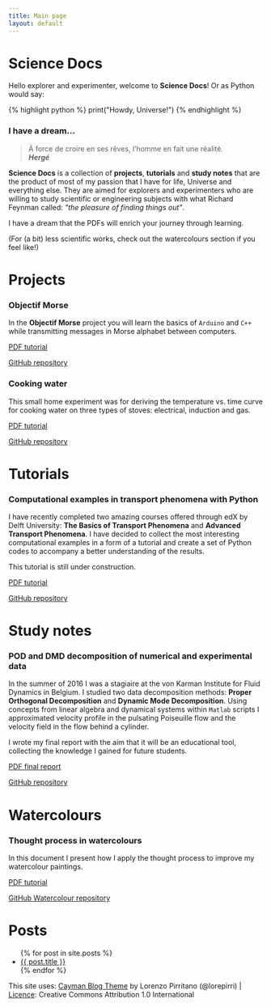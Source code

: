 ```yaml
---
title: Main page
layout: default
---
```

<head>
<link rel="stylesheet" href="https://cdnjs.cloudflare.com/ajax/libs/font-awesome/4.7.0/css/font-awesome.min.css">
</head>

# Science Docs

Hello explorer and experimenter, welcome to **Science Docs**! Or as Python would say:

{% highlight python %}
print("Howdy, Universe!")
{% endhighlight %}

### I have a dream...

> À force de croire en ses rêves, l’homme en fait une réalité.  
__*Hergé*__

**Science Docs** is a collection of **projects**, **tutorials** and **study notes** that are the product of most of my passion that I have for life, Universe and everything else. They are aimed for explorers and experimenters who are willing to study scientific or engineering subjects with what Richard Feynman called: *"the pleasure of finding things out"*.

I have a dream that the PDFs will enrich your journey through learning.

(For (a bit) less scientific works, check out the watercolours section if you feel like!)

# Projects

### Objectif Morse

In the **Objectif Morse** project you will learn the basics of `Arduino` and `C++` while transmitting messages in Morse alphabet between computers.

<span class="fa fa-file-pdf-o"><a href="https://github.com/camillejr/objectif_morse/raw/master/Documentation/Objectif_Morse.pdf"> PDF tutorial</a></span>

<span class="fa fa-github"><a href="https://github.com/camillejr/objectif_morse"> GitHub repository</a></span>

### Cooking water

This small home experiment was for deriving the temperature vs. time curve for cooking water on three types of stoves: electrical, induction and gas.

<span class="fa fa-file-pdf-o"><a href="https://github.com/camillejr/home_experiments/raw/master/stoves/Stoves.pdf"> PDF tutorial</a></span>

<span class="fa fa-github"><a href="https://github.com/camillejr/home_experiments/tree/master/stoves"> GitHub repository</a></span>

# Tutorials

### Computational examples in transport phenomena with Python

I have recently completed two amazing courses offered through edX by Delft University: **The Basics of Transport Phenomena** and **Advanced Transport Phenomena**. I have decided to collect the most interesting computational examples in a form of a tutorial and create a set of Python codes to accompany a better understanding of the results.

This tutorial is still under construction.

<span class="fa fa-file-pdf-o"><a href="https://github.com/camillejr/fluid_mechanics/raw/master/Transport_Phenomena/computational_examples.pdf"> PDF tutorial</a></span>

<span class="fa fa-github"><a href="https://github.com/camillejr/fluid_mechanics/tree/master/Transport_Phenomena"> GitHub repository</a></span>

# Study notes

### POD and DMD decomposition of numerical and experimental data

In the summer of 2016 I was a stagiaire at the von Karman Institute for Fluid Dynamics in Belgium. I studied two data decomposition methods: **Proper Orthogonal Decomposition** and **Dynamic Mode Decomposition**. Using concepts from linear algebra and dynamical systems within `Matlab` scripts I approximated velocity profile in the pulsating Poiseuille flow and the velocity field in the flow behind a cylinder.

I wrote my final report with the aim that it will be an educational tool, collecting the knowledge I gained for future students.

<span class="fa fa-file-pdf-o"><a href="https://github.com/camillejr/vki_short_training/raw/master/final_report/stagiaire_report_kzdybal.pdf"> PDF final report</a></span>

<span class="fa fa-github"><a href="https://github.com/camillejr/vki_short_training"> GitHub repository</a></span>

# Watercolours

### Thought process in watercolours

In this document I present how I apply the thought process to improve my watercolour paintings.

<span class="fa fa-file-pdf-o"><a href="https://github.com/camillejr/learning_to_draw_and_paint/raw/master/self_feedback.pdf"> PDF tutorial</a></span>

<span class="fa fa-github"><a href="https://github.com/camillejr/learning_to_draw_and_paint"> GitHub Watercolour repository</a></span>

# Posts

<ul>
  {% for post in site.posts %}
    <li>
      <a href="{{ site.baseurl }}{{ post.url }}">{{ post.title }}</a>
    </li>
  {% endfor %}
</ul>

<footer class="site-footer">

  <span class="site-footer-credits">This site uses: <a href="https://github.com/lorepirri/cayman-blog">Cayman Blog Theme</a>  by Lorenzo Pirritano (@lorepirri)  | <a href="https://github.com/lorepirri/cayman-blog/blob/master/LICENSE">Licence</a>: Creative Commons Attribution 1.0 International </span>
</footer>
